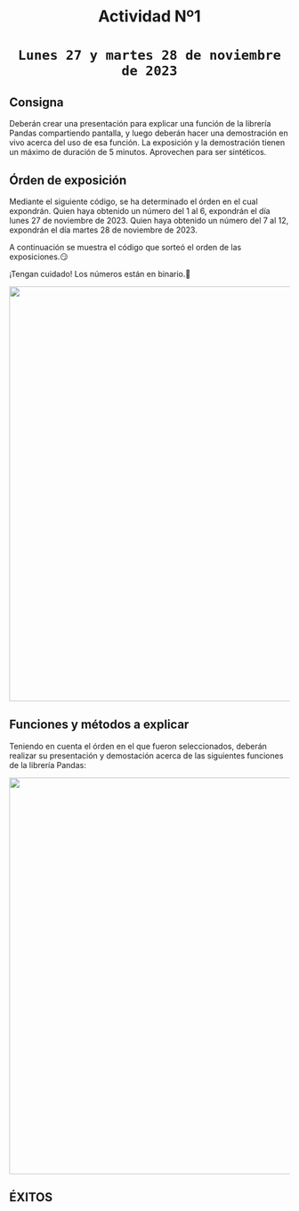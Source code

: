 # <h1 align=center> **Actividad Nº1** </h1>

# <h1 align=center>**`Lunes 27 y martes 28 de noviembre de 2023`**</h1>

## **Consigna**

Deberán crear una presentación para explicar una función de la librería Pandas compartiendo pantalla, y luego deberán hacer una demostración en vivo acerca del uso de esa función.
La exposición y la demostración tienen un máximo de duración de 5 minutos. Aprovechen para ser sintéticos.

## **Órden de exposición**

Mediante el siguiente código, se ha determinado el órden en el cual expondrán.
Quien haya obtenido un número del 1 al 6, expondrán el día lunes 27 de noviembre de 2023.
Quien haya obtenido un número del 7 al 12, expondrán el día martes 28 de noviembre de 2023.

A continuación se muestra el código que sorteó el orden de las exposiciones.:smirk:

¡Tengan cuidado! Los números están en binario.🤯

<p align="center">
<img src="https://github.com/Sanosuke298/DTFT20-SUP-Group2/blob/17e087fd614ad2a56c24ed310895a6a0460eabc3/Actividad%201%20-%20Lunes%2027%20y%20martes%2028%20de%20noviembre%202023/src/Screenshot%202023-11-24%20184507.png"  width=745>
</p>

## **Funciones y métodos a explicar**

Teniendo en cuenta el órden en el que fueron seleccionados, deberán realizar su presentación y demostación acerca de las siguientes funciones de la librería Pandas:
<p align="center">
<img src="https://github.com/Sanosuke298/DTFT20-SUP-Group2/blob/726aaaf817a94c93f924301d2755e916a954533e/Actividad%201%20-%20Lunes%2027%20y%20martes%2028%20de%20noviembre%202023/src/image.png"  width=712>
</p>



## **ÉXITOS**
